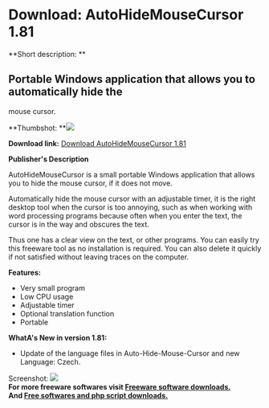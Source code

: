 # Download: AutoHideMouseCursor 1.81

**Short description: **

## Portable Windows application that allows you to automatically hide the
mouse cursor.

  
**Thumbshot: **![](http://www.freewarefiles.com/screenshot/autohidecursor_md.jpg)   
  
**Download link:** [Download AutoHideMouseCursor 1.81](http://freesoftwares.boysofts.com/AutoHideMouseCursor_program_74948.html)  
  

**Publisher's Description**  
  

AutoHideMouseCursor is a small portable Windows application that allows you to
hide the mouse cursor, if it does not move.

Automatically hide the mouse cursor with an adjustable timer, it is the right
desktop tool when the cursor is too annoying, such as when working with word
processing programs because often when you enter the text, the cursor is in
the way and obscures the text.

Thus one has a clear view on the text, or other programs. You can easily try
this freeware tool as no installation is required. You can also delete it
quickly if not satisfied without leaving traces on the computer.

**Features:**

  * Very small program 
  * Low CPU usage 
  * Adjustable timer 
  * Optional translation function 
  * Portable 

**WhatA's New in version 1.81:**

  * Update of the language files in Auto-Hide-Mouse-Cursor and new Language: Czech. 

  
  
Screenshot: ![](http://www.freewarefiles.com/screenshot/autohidecursor.jpg)  
**For more freeware softwares visit [Freeware software downloads.](http://freesoftwares.boysofts.com/)**   
**And [Free softwares and php script downloads.](http://www.boysofts.com/)**

